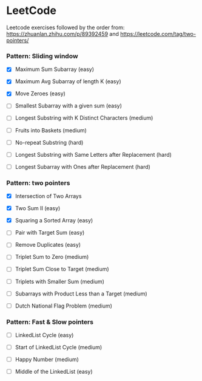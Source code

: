 # LeetCode
Leetcode exercises followed by the order from: https://zhuanlan.zhihu.com/p/89392459 and https://leetcode.com/tag/two-pointers/

### Pattern: Sliding window

- [x] Maximum Sum Subarray (easy)

- [x] Maximum Avg Subarray of length K (easy)

- [x] Move Zeroes (easy)

- [ ] Smallest Subarray with a given sum (easy)

- [ ] Longest Substring with K Distinct Characters (medium)

- [ ] Fruits into Baskets (medium)

- [ ] No-repeat Substring (hard)

- [ ] Longest Substring with Same Letters after Replacement (hard)

- [ ] Longest Subarray with Ones after Replacement (hard)

### Pattern: two pointers

- [x] Intersection of Two Arrays

- [x] Two Sum II (easy)

- [x] Squaring a Sorted Array (easy)

- [ ] Pair with Target Sum (easy)

- [ ] Remove Duplicates (easy)

- [ ] Triplet Sum to Zero (medium)

- [ ] Triplet Sum Close to Target (medium)

- [ ] Triplets with Smaller Sum (medium)

- [ ] Subarrays with Product Less than a Target (medium)

- [ ] Dutch National Flag Problem (medium)

### Pattern: Fast & Slow pointers

- [ ] LinkedList Cycle (easy)

- [ ] Start of LinkedList Cycle (medium)

- [ ] Happy Number (medium)

- [ ] Middle of the LinkedList (easy)
